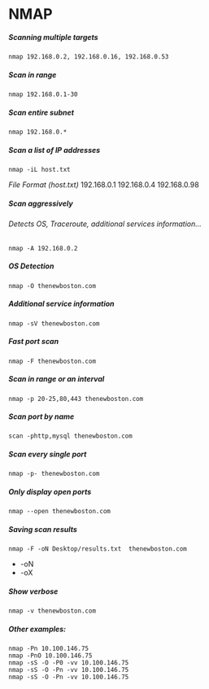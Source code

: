 # NMAP
##### Scanning multiple targets
    nmap 192.168.0.2, 192.168.0.16, 192.168.0.53

##### Scan in range
    nmap 192.168.0.1-30

##### Scan entire subnet
    nmap 192.168.0.*

##### Scan a list of IP addresses
    nmap -iL host.txt 

_File Format (host.txt)_
    192.168.0.1
    192.168.0.4
    192.168.0.98

##### Scan aggressively 
###### Detects OS, Traceroute, additional services information...
    nmap -A 192.168.0.2

##### OS Detection
    nmap -O thenewboston.com

##### Additional service information
    nmap -sV thenewboston.com

##### Fast port scan
    nmap -F thenewboston.com

##### Scan in range or an interval
    nmap -p 20-25,80,443 thenewboston.com

##### Scan port by name
    scan -phttp,mysql thenewboston.com

##### Scan every single port
    nmap -p- thenewboston.com

##### Only display open ports 
    nmap --open thenewboston.com

##### Saving scan results
    nmap -F -oN Desktop/results.txt  thenewboston.com 

- -oN <Regular text file>
- -oX <XML file>

##### Show verbose
    nmap -v thenewboston.com

##### Other examples:
    nmap -Pn 10.100.146.75
    nmap -PnO 10.100.146.75
    nmap -sS -O -P0 -vv 10.100.146.75
    nmap -sS -O -Pn -vv 10.100.146.75
    nmap -sS -O -Pn -vv 10.100.146.75

